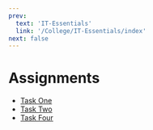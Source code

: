 ```yaml
---
prev:
  text: 'IT-Essentials'
  link: '/College/IT-Essentials/index'
next: false
---
```


# Assignments

- [Task One](AssignmentOne.md)
- [Task Two](AssingmentTwo.md)
- [Task Four](AssingmentFour.md)
